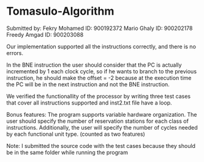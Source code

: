 # Tomasulo-Algorithm
Submitted by: 
Fekry Mohamed    ID: 900192372
Mario Ghaly	 ID: 900202178
Freedy Amgad     ID: 900203088

Our implementation supported all the instructions correctly, and there is no errors. 

In the BNE instruction the user should consider that the PC is actually incremented by 1 each clock cycle, so if he wants to branch to the previous instruction, he should make 
the offset = -2 because at the execution time the PC will be in the next instruction and not the BNE instruction.

We verified the functionallity of the processor by writing three test cases that cover all instructions supported and inst2.txt file have a loop.

Bonus features:
The program supports variable hardware organization. The user should specify the number of
reservation stations for each class of instructions. Additionally, the user will specify the number
of cycles needed by each functional unit type. (counted as two features)

Note: I submitted the source code with the test cases because they should be in the same folder while running the program
